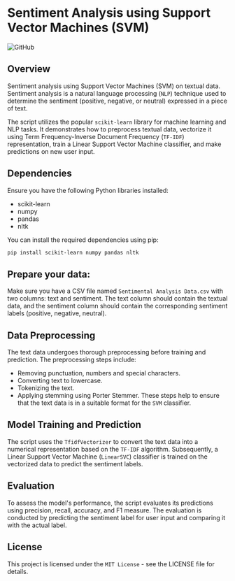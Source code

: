 # Sentiment Analysis using Support Vector Machines (SVM)

![GitHub](https://img.shields.io/github/license/AnamolZ/sentiment-analysis-svm)

## Overview

Sentiment analysis using Support Vector Machines (SVM) on textual data. Sentiment analysis is a natural language processing (`NLP`) technique used to determine the sentiment (positive, negative, or neutral) expressed in a piece of text.

The script utilizes the popular `scikit-learn` library for machine learning and NLP tasks. It demonstrates how to preprocess textual data, vectorize it using Term Frequency-Inverse Document Frequency (`TF-IDF`) representation, train a Linear Support Vector Machine classifier, and make predictions on new user input.

## Dependencies

Ensure you have the following Python libraries installed:

- scikit-learn
- numpy
- pandas
- nltk

You can install the required dependencies using pip:

```bash
pip install scikit-learn numpy pandas nltk
```

## Prepare your data:
Make sure you have a CSV file named `Sentimental Analysis Data.csv`
with two columns: text and sentiment. The text column should
contain the textual data, and the sentiment column should contain the
corresponding sentiment labels (positive, negative, neutral).

## Data Preprocessing
The text data undergoes thorough preprocessing before training and prediction. 
The preprocessing steps include:
- Removing punctuation, numbers and special characters. 
- Converting text to lowercase.
- Tokenizing the text.
- Applying stemming using Porter Stemmer.
These steps help to ensure that the text data is in a suitable format for the `SVM` classifier.

## Model Training and Prediction
The script uses the `TfidfVectorizer` to convert the text data into a numerical 
representation based on the `TF-IDF` algorithm. Subsequently, a Linear Support 
Vector Machine (`LinearSVC`) classifier is trained on the vectorized data to 
predict the sentiment labels.

## Evaluation
To assess the model's performance, the script evaluates its predictions using 
precision, recall, accuracy, and F1 measure. The evaluation is conducted by 
predicting the sentiment label for user input and comparing it with the actual 
label.

## License
This project is licensed under the `MIT License` - see the LICENSE file for details.
